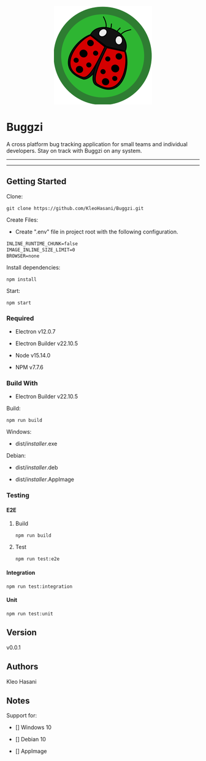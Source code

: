 <p align="center">
	<img src="./docs/screenshots/logo.png">
</p>

# Buggzi

A cross platform bug tracking application for small teams and individual developers. Stay on track with Buggzi on any system.

---

<p align="center">
	<!--<img src="./docs/screenshots/">-->
</p>

---

## Getting Started

Clone:

```git
git clone https://github.com/KleoHasani/Buggzi.git
```

Create Files:

-   Create ".env" file in project root with the following configuration.

```dotenv
INLINE_RUNTIME_CHUNK=false
IMAGE_INLINE_SIZE_LIMIT=0
BROWSER=none
```

Install dependencies:

```npm
npm install
```

Start:

```npm
npm start
```

### Required

-   Electron v12.0.7

-   Electron Builder v22.10.5

-   Node v15.14.0

-   NPM v7.7.6

### Build With

-   Electron Builder v22.10.5

Build:

```npm
npm run build
```

Windows:

-   dist/_installer_.exe

Debian:

-   dist/_installer_.deb

-   dist/_installer_.AppImage

### Testing

#### E2E

1.  Build

    ```npm
    npm run build
    ```

2.  Test

    ```npm
    npm run test:e2e
    ```

#### Integration

```npm
npm run test:integration
```

#### Unit

```npm
npm run test:unit
```

## Version

v0.0.1

## Authors

Kleo Hasani

## Notes

Support for:

-   [] Windows 10

-   [] Debian 10

-   [] AppImage
